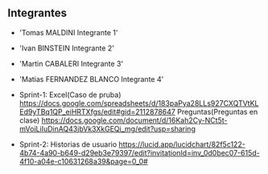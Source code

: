  ## Integrantes
- 'Tomas MALDINI Integrante 1'
- 'Ivan BINSTEIN Integrante 2'
- 'Martin CABALERI Integrante 3'
- 'Matias FERNANDEZ BLANCO Integrante 4'

- Sprint-1: 
           Excel(Caso de pruba) https://docs.google.com/spreadsheets/d/183paPya28LLs927CXQTVtKLEd9yTBq1QP_eiHRTXfgs/edit#gid=2112878647
           Preguntas(Preguntas en clase) https://docs.google.com/document/d/16Kah2Cy-NCt5t-mVoiLiIuDinAQ43jbVk3XkGEQi_mg/edit?usp=sharing

- Sprint-2:
           Historias de usuario https://lucid.app/lucidchart/82f5c122-4b74-4a90-b649-d29eb3e79397/edit?invitationId=inv_0d0bec07-615d-4f10-a04e-c10631268a39&page=0_0#
